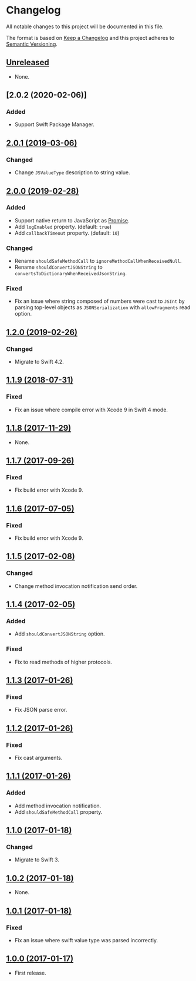 # Changelog

All notable changes to this project will be documented in this file.

The format is based on [Keep a Changelog](http://keepachangelog.com/en/1.0.0/)
and this project adheres to [Semantic Versioning](http://semver.org/spec/v2.0.0.html).

## [Unreleased]

* None.

## [2.0.2 (2020-02-06)]

### Added

* Support Swift Package Manager.

## [2.0.1 (2019-03-06)]

### Changed

* Change `JSValueType` description to string value.

## [2.0.0 (2019-02-28)]

### Added

* Support native return to JavaScript as [Promise](https://developer.mozilla.org/ko/docs/Web/JavaScript/Reference/Global_Objects/Promise).
* Add `logEnabled` property. (default: `true`)
* Add `callbackTimeout` property. (default: `10`)

### Changed

* Rename `shouldSafeMethodCall` to `ignoreMethodCallWhenReceivedNull`.
* Rename `shouldConvertJSONString` to `convertsToDictionaryWhenReceivedJsonString`.

### Fixed

* Fix an issue where string composed of numbers were cast to `JSInt` by parsing top-level objects as `JSONSerialization` with `allowFragments` read option.

## [1.2.0 (2019-02-26)]

### Changed

* Migrate to Swift 4.2.

## [1.1.9 (2018-07-31)]

### Fixed

* Fix an issue where compile error with Xcode 9 in Swift 4 mode.

## [1.1.8 (2017-11-29)]

* None.

## [1.1.7 (2017-09-26)]

### Fixed

* Fix build error with Xcode 9.

## [1.1.6 (2017-07-05)]

### Fixed

* Fix build error with Xcode 9.

## [1.1.5 (2017-02-08)]

### Changed

* Change method invocation notification send order.

## [1.1.4 (2017-02-05)]

### Added

* Add `shouldConvertJSONString` option.

### Fixed

* Fix to read methods of higher protocols.

## [1.1.3 (2017-01-26)]

### Fixed

* Fix JSON parse error.

## [1.1.2 (2017-01-26)]

### Fixed

* Fix cast arguments.

## [1.1.1 (2017-01-26)]

### Added

* Add method invocation notification.
* Add `shouldSafeMethodCall` property.

## [1.1.0 (2017-01-18)]

### Changed

* Migrate to Swift 3.

## [1.0.2 (2017-01-18)]

* None.

## [1.0.1 (2017-01-18)]

### Fixed

* Fix an issue where swift value type was parsed incorrectly.

## [1.0.0 (2017-01-17)]

* First release.

[Unreleased]: https://github.com/ridi/WKJavaScriptController/compare/2.0.1...HEAD
[2.0.1 (2019-03-06)]: https://github.com/ridi/WKJavaScriptController/compare/2.0.0...2.0.1
[2.0.0 (2019-02-28)]: https://github.com/ridi/WKJavaScriptController/compare/1.2.0...2.0.0
[1.2.0 (2019-02-26)]: https://github.com/ridi/WKJavaScriptController/compare/1.1.9...1.2.0
[1.1.9 (2018-07-31)]: https://github.com/ridi/WKJavaScriptController/compare/1.1.8...1.1.9
[1.1.8 (2017-11-29)]: https://github.com/ridi/WKJavaScriptController/compare/1.1.7...1.1.8
[1.1.7 (2017-09-26)]: https://github.com/ridi/WKJavaScriptController/compare/1.1.6...1.1.7
[1.1.6 (2017-07-05)]: https://github.com/ridi/WKJavaScriptController/compare/1.1.5...1.1.6
[1.1.5 (2017-02-08)]: https://github.com/ridi/WKJavaScriptController/compare/1.1.4...1.1.5
[1.1.4 (2017-02-05)]: https://github.com/ridi/WKJavaScriptController/compare/1.1.3...1.1.4
[1.1.3 (2017-01-26)]: https://github.com/ridi/WKJavaScriptController/compare/1.1.2...1.1.3
[1.1.2 (2017-01-26)]: https://github.com/ridi/WKJavaScriptController/compare/1.1.1...1.1.2
[1.1.1 (2017-01-26)]: https://github.com/ridi/WKJavaScriptController/compare/1.1.0...1.1.1
[1.1.0 (2017-01-18)]: https://github.com/ridi/WKJavaScriptController/compare/1.0.2...1.1.0
[1.0.2 (2017-01-18)]: https://github.com/ridi/WKJavaScriptController/compare/1.0.1...1.0.2
[1.0.1 (2017-01-18)]: https://github.com/ridi/WKJavaScriptController/compare/1.0.0...1.0.1
[1.0.0 (2017-01-17)]: https://github.com/ridi/WKJavaScriptController/compare/8065709...1.0.0
